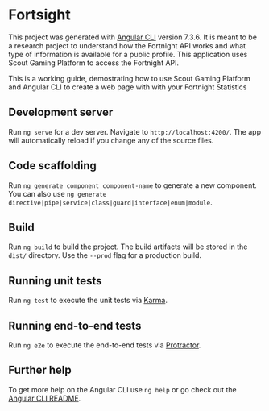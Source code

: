 # Fortsight

This project was generated with [Angular CLI](https://github.com/angular/angular-cli) version 7.3.6. 
It is meant to be a research project to understand how the Fortnight API works and what type of 
information is available for a public profile.
This application uses Scout Gaming Platform to access the Fortnight API.

This is a working guide, demostrating how to use Scout Gaming Platform and Angular CLI to create
a web page with with your Fortnight Statistics

## Development server

Run `ng serve` for a dev server. Navigate to `http://localhost:4200/`. The app will automatically reload if you change any of the source files.

## Code scaffolding

Run `ng generate component component-name` to generate a new component. You can also use `ng generate directive|pipe|service|class|guard|interface|enum|module`.

## Build

Run `ng build` to build the project. The build artifacts will be stored in the `dist/` directory. Use the `--prod` flag for a production build.

## Running unit tests

Run `ng test` to execute the unit tests via [Karma](https://karma-runner.github.io).

## Running end-to-end tests

Run `ng e2e` to execute the end-to-end tests via [Protractor](http://www.protractortest.org/).

## Further help

To get more help on the Angular CLI use `ng help` or go check out the [Angular CLI README](https://github.com/angular/angular-cli/blob/master/README.md).
